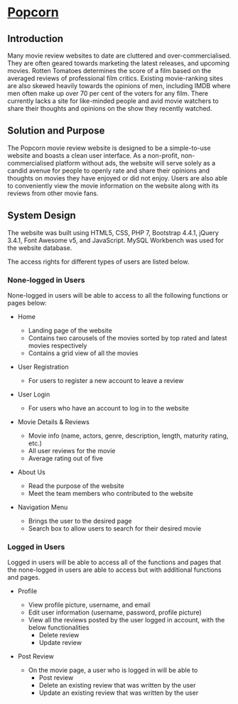 # [Popcorn](http://54.80.39.6/ICT1004-Project/index.php)

## Introduction
Many movie review websites to date are cluttered and over-commercialised. They are often geared towards marketing the latest releases, and upcoming movies. Rotten Tomatoes determines the score of a film based on the averaged reviews of professional film critics. Existing movie-ranking sites are also skewed heavily towards the opinions of men, including IMDB where men often make up over 70 per cent of the voters for any film. There currently lacks a site for like-minded people and avid movie watchers to share their thoughts and opinions on the show they recently watched.

## Solution and Purpose
The Popcorn movie review website is designed to be a simple-to-use website and boasts a clean user interface. As a non-profit, non-commercialised platform without ads, the website will serve solely as a candid avenue for people to openly rate and share their opinions and thoughts on movies they have enjoyed or did not enjoy. Users are also able to conveniently view the movie information on the website along with its reviews from other movie fans.


## System Design
The website was built using HTML5, CSS, PHP 7, Bootstrap 4.4.1, jQuery 3.4.1, Font Awesome v5, and JavaScript. MySQL Workbench was used for the website database.

The access rights for different types of users are listed below.

### None-logged in Users
None-logged in users will be able to access to all the following functions or pages below:

- Home
  - Landing page of the website
  - Contains two carousels of the movies sorted by top rated and latest movies respectively
  - Contains a grid view of all the movies
  
- User Registration
  - For users to register a new account to leave a review
  
- User Login
  - For users who have an account to log in to the website
  
- Movie Details & Reviews
  - Movie info (name, actors, genre, description, length, maturity rating, etc.)
  - All user reviews for the movie
  - Average rating out of five
  
- About Us
  - Read the purpose of the website
  - Meet the team members who contributed to the website

- Navigation Menu
  - Brings the user to the desired page
  - Search box to allow users to search for their desired movie

### Logged in Users
Logged in users will be able to access all of the functions and pages that the none-logged in users are able to access but with additional functions and pages.

- Profile
  - View profile picture, username, and email
  - Edit user information (username, password, profile picture)
  - View all the reviews posted by the user logged in account, with the below functionalities
    - Delete review
    - Update review
  
- Post Review
  - On the movie page, a user who is logged in will be able to 
    - Post review
    - Delete an existing review that was written by the user
    - Update an existing review that was written by the user

